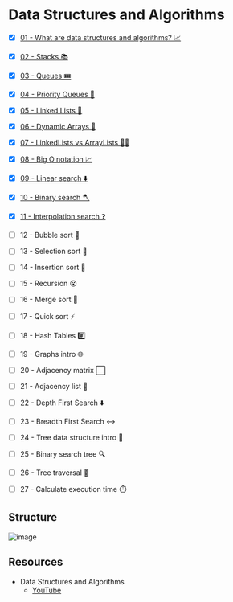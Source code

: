 # Data Structures and Algorithms

* [x] [01 - What are data structures and algorithms? 📈](./01-what-is-dsa/README.md)
* [x] [02 - Stacks 📚](./02-stacks/README.md)
* [x] [03 - Queues 🎟️](./03-queues/README.md)
* [x] [04 - Priority Queues 🥇](./04-priority/README.md)
* [x] [05 - Linked Lists 🔗](./05-linked-list/README.md)
* [x] [06 - Dynamic Arrays 🌱](./06-dynamic-array/README.md)
* [x] [07 - LinkedLists vs ArrayLists 🤼‍♂️](./07-vs/README.md)
* [x] [08 - Big O notation 📈](./08-big-o/README.md)
* [x] [09 - Linear search ⬇️](./09-linear-search/README.md)
* [x] [10 - Binary search 🪓](./10-binary-search/README.md)
* [x] [11 - Interpolation search ❓](./11-interpolation-search/README.md)
* [ ] 12 - Bubble sort 🤿
* [ ] 13 - Selection sort 🔦
* [ ] 14 - Insertion sort 🧩
* [ ] 15 - Recursion 😵
* [ ] 16 - Merge sort 🔪
* [ ] 17 - Quick sort ⚡
* [ ] 18 - Hash Tables #️⃣
* [ ] 19 - Graphs intro 🌐
* [ ] 20 - Adjacency matrix ⬜
* [ ] 21 - Adjacency list 📑
* [ ] 22 - Depth First Search ⬇️
* [ ] 23 - Breadth First Search ↔️
* [ ] 24 - Tree data structure intro 🌳
* [ ] 25 - Binary search tree 🔍
* [ ] 26 - Tree traversal 🧗
* [ ] 27 - Calculate execution time ⏱️


## Structure

![image](https://user-images.githubusercontent.com/76637730/210957730-892d6505-a39a-4e6a-8897-8be669d1b8cf.png)

## Resources 

* Data Structures and Algorithms
  - [YouTube](https://www.youtube.com/watch?v=CBYHwZcbD-s&t=11)
